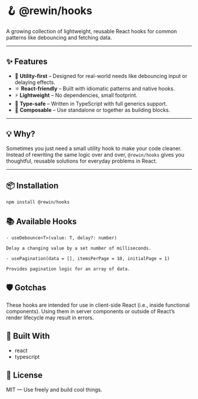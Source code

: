 # 🪝 @rewin/hooks

A growing collection of lightweight, reusable React hooks for common patterns like debouncing and fetching data.

---

## ✨ Features

- 🧰 **Utility-first** – Designed for real-world needs like debouncing input or delaying effects.
- ⚛️ **React-friendly** – Built with idiomatic patterns and native hooks.
- ⚡ **Lightweight** – No dependencies, small footprint.
- 🧠 **Type-safe** – Written in TypeScript with full generics support.
- 🧩 **Composable** – Use standalone or together as building blocks.

---

## 💡 Why?

Sometimes you just need a small utility hook to make your code cleaner. Instead of rewriting the same logic over and over, `@rewin/hooks` gives you thoughtful, reusable solutions for everyday problems in React.

---

## 📦 Installation

```bash
npm install @rewin/hooks
```

## 📚 Available Hooks

```
- useDebounce<T>(value: T, delay?: number)

Delay a changing value by a set number of milliseconds.

- usePagination(data = [], itemsPerPage = 10, initialPage = 1)

Provides pagination logic for an array of data.
```

## 🛡️ Gotchas

These hooks are intended for use in client-side React (i.e., inside functional components).
Using them in server components or outside of React’s render lifecycle may result in errors.

## 🧱 Built With

- react
- typescript

## 🪪 License

MIT — Use freely and build cool things.
